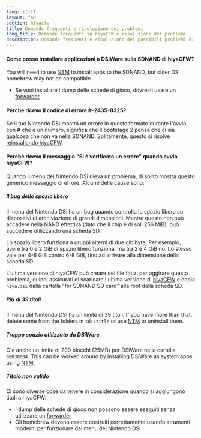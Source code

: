 ```yaml
---
lang: it-IT
layout: faq
section: hiyacfw
title: Domande frequenti e risoluzione dei problemi
long_title: Domande frequenti su hiyaCFW e risoluzione dei problemi
description: Domande frequenti e risoluzione dei possibili problemi di hiyaCFW
---
```


#### Come posso installare applicazioni o DSiWare sulla SDNAND di hiyaCFW?
You will need to use [NTM](https://github.com/Epicpkmn11/NTM/releases/latest) to install apps to the SDNAND, but older DS homebrew may not be compatible.
- Se vuoi installare i dump delle schede di gioco, dovresti usare un [forwarder](../ds-index/forwarders)

#### Perché ricevo il codice di errore #-2435-8325?
Se il tuo Nintendo DSi mostra un errore in questo formato durante l'avvio, con # che è un numero, significa che il bootstage 2 pensa che ci sia qualcosa che non va nella SDNAND. Solitamente, questo si risolve [reinstallando hiyaCFW](installing).

#### Perché ricevo il messaggio "Si è verificato un errore" quando avvio hiyaCFW?
Quando il menu del Nintendo DSi rileva un problema, di solito mostra questo generico messaggio di errore. Alcune delle cause sono:

##### Il bug dello spazio libero
Il menu del Nintendo DSi ha un bug quando controlla lo spazio libero su dispositivi di archiviazione di grandi dimensioni. Mentre questo non può accadere nella NAND effettiva (dato che il chip è di soli 256 MiB), può succedere utilizzando una scheda SD.

Lo spazio libero funziona a gruppi alterni di due gibibyte. Per esempio, avere tra 0 e 2 GiB di spazio libero funziona, ma tra 2 e 4 GiB no. Lo stesso vale per 4-6 GiB contro 6-8 GiB, fino ad arrivare alla dimensione della scheda SD.

L'ultima versione di hiyaCFW può creare dei file fittizi per aggirare questo problema, quindi assicurati di scaricare l'ultima versione di [hiyaCFW](https://github.com/RocketRobz/hiyaCFW/releases/latest/download/hiyaCFW.7z) e copia `hiya.dsi` dalla cartella "for SDNAND SD card" alla root della scheda SD.

##### Più di 39 titoli
Il menu del Nintendo DSi ha un limite di 39 titoli. If you have more than that, delete some from the folders in `sd:/title` or use [NTM](https://github.com/Epicpkmn11/NTM/releases/latest) to uninstall them.

##### Troppo spazio utilizzato da DSiWare
C'è anche un limite di 200 blocchi (25MB) per DSiWare nella cartella `00030004`. This can be worked around by installing DSiWare as system apps using [NTM](https://github.com/Epicpkmn11/NTM/releases/latest).

##### Titolo non valido
Ci sono diverse cose da tenere in considerazione quando si aggiungono titoli a hiyaCFW:
- I dump delle schede di gioco non possono essere eseguiti senza utilizzare un [forwarder](../ds-index/forwarders)
- Gli homebrew devono essere costruiti correttamente usando strumenti moderni per funzionare dal menu del Nintendo DSi
